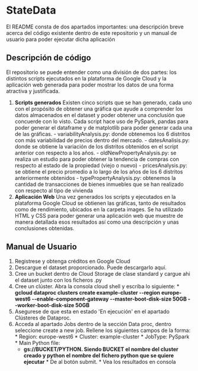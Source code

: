 # StateData

El README consta de dos apartados importantes: una descripción breve acerca del código existente dentro de este repositorio y un manual de usuario para poder ejecutar dicha aplicación

## Descripción de código

El repositorio se puede entender como una división de dos partes: los distintos scripts ejecutados en la plataforma de Google Cloud y la aplicación web generada para poder mostrar los datos de una forma atractiva y justificada.
  1. **Scripts generados**
Existen cinco scripts que se han generado, cada uno con el propósito de obtener una gráfica que ayude a comprender los datos almacenados en el dataset y poder obtener una conclusión que concuerde con lo visto. Cada script hace uso de PySpark, pandas para poder generar el dataframe y de matplotlib para poder generar cada una de las gráficas.
    - variabilityAnalysis.py: donde obtenemos los 6 distritos con más variabilidad de precios dentro del mercado.
    - datesAnalisis.py: donde se obtiene la variación de los distritos obtenidos en el script anterior con respecto a los años.
    - oldNewPropertyAnalysis.py: se realiza un estudio para poder obtener la tendencia de compras con respecto al estado de la propiedad (viejo o nuevo)
    - pricesAnalysis.py: se obtiene el precio promedio a lo largo de los años de los 6 distritos anteriormente obtenidos 
    - typePropertyAnalysis.py: obtenemos la cantidad de transacciones de bienes inmuebles que se han realizado con respecto al tipo de vivienda 
  2. **Aplicación Web**
Una vez generados los scripts y ejecutados en la plataforma Google Cloud se obtienen las gráficas, tanto de resultados como de rendimiento, ubicados en la carpeta images.
Se ha utilizado HTML y CSS para poder generar una aplicación web que muestre de manera detallada esos resultados así como una descripción y unas conclusiones obtenidas.

## Manual de Usuario
  1. Registrese y obtenga créditos en Google Cloud
  2. Descargue el dataset proporcionado. Puede descargarlo aquí.
  3. Cree un bucket dentro de Cloud Storage de clase standard y cargue ahi el dataset junto con los ficheros .py
  4. Cree un clúster. Abra la consola cloud shell y escriba lo siguiente:
    * **gcloud dataproc clusters create example-cluster --region europe-west6 --enable-component-gateway --master-boot-disk-size 50GB --worker-boot-disk-size 50GB**
  5. Asegurese de que esta en estado 'En ejecución' en el apartado Clústeres de Dataproc.
  6. Acceda al apartado Jobs dentro de la sección Data proc, dentro seleccione create a new job. Rellene los siguientes campos de la forma:
    * Region: europe-west6
    * Cluster: example-cluster
    * JobType: PySpark
    * Main Python file:
      * **gs://BUCKET/PYTHON. Siendo BUCKET el nombre del cluster creado y python el nombre del fichero python que se quiere ejecutar**
    * De al botón submit.
    * Vea los resultados en consola
